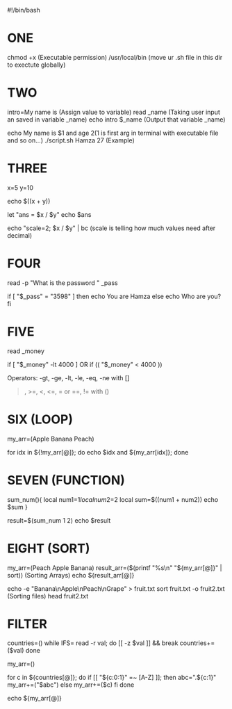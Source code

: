 #!/bin/bash

# ONE
chmod +x (Executable permission)
/usr/local/bin  (move ur .sh file in this dir to exectute globally)

# TWO
intro=My name is (Assign value to variable)
read _name  (Taking user input an saved in variable _name)
echo intro $_name (Output that variable _name)

echo My name is $1 and age $2  ($1 is first arg in terminal with executable file and so on...)
./script.sh Hamza 27  (Example)

# THREE
x=5
y=10

echo $((x + y))

let "ans = $x / $y"
echo $ans

echo "scale=2; $x / $y" | bc  (scale is telling how much values need after decimal)

# FOUR
read -p "What is the password " _pass

if [ "$_pass" = "3598" ]
then
    echo You are Hamza
else
    echo Who are you?
fi

# FIVE
read _money

if [ "$_money" -lt 4000 ]
OR
if (( "$_money" < 4000 ))

Operators:
-gt, -ge, -lt, -le, -eq, -ne with []
>, >=, <, <=, = or ==, != with ()

# SIX (LOOP)
my_arr=(Apple Banana Peach)

for idx in ${!my_arr[@]};
do
    echo $idx and ${my_arr[idx]};
done

# SEVEN (FUNCTION)
sum_num(){
    local num1=$1
    local num2=$2
    local sum=$((num1 + num2))
    echo $sum
}

result=$(sum_num 1 2)
echo $result

# EIGHT (SORT)
my_arr=(Peach Apple Banana)
result_arr=($(printf "%s\n" "${my_arr[@]}" | sort))  (Sorting Arrays)
echo ${result_arr[@]}

echo -e "Banana\nApple\nPeach\nGrape" > fruit.txt
sort fruit.txt -o fruit2.txt (Sorting files)
head fruit2.txt

# FILTER
countries=()
while IFS= read -r val; do
    [[ -z $val ]] && break
    countries+=($val)
done

my_arr=()

for c in ${countries[@]}; do
    if [[ "${c:0:1}" =~ [A-Z] ]]; then
        abc=".${c:1}"
        my_arr+=("$abc")
    else
        my_arr+=($c)
    fi
done

echo ${my_arr[@]}